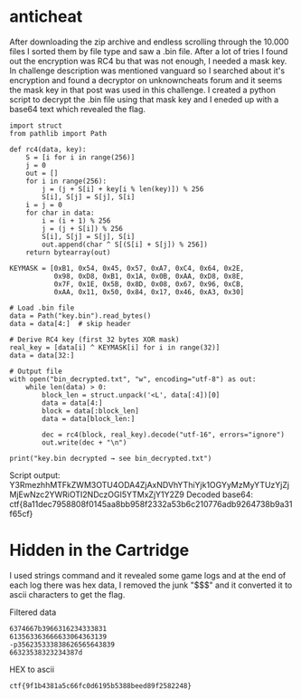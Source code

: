 # anticheat

After downloading the zip archive and endless scrolling through the 10.000 files I sorted them by file type and saw a .bin file. After a lot of tries I found out the encryption was RC4 bu that was not enough, I needed a mask key. In challenge description was mentioned vanguard so I searched about it's encryption and found a decryptor on unknowncheats forum and it seems the mask key in that post was used in this challenge. I created a python script to decrypt the .bin file using that mask key and I eneded up with a base64 text which revealed the flag.

```
import struct
from pathlib import Path

def rc4(data, key):
    S = [i for i in range(256)]
    j = 0
    out = []
    for i in range(256):
        j = (j + S[i] + key[i % len(key)]) % 256
        S[i], S[j] = S[j], S[i]
    i = j = 0
    for char in data:
        i = (i + 1) % 256
        j = (j + S[i]) % 256
        S[i], S[j] = S[j], S[i]
        out.append(char ^ S[(S[i] + S[j]) % 256])
    return bytearray(out)

KEYMASK = [0xB1, 0x54, 0x45, 0x57, 0xA7, 0xC4, 0x64, 0x2E,
           0x98, 0xD8, 0xB1, 0x1A, 0x0B, 0xAA, 0xD8, 0x8E,
           0x7F, 0x1E, 0x5B, 0x8D, 0x08, 0x67, 0x96, 0xCB,
           0xAA, 0x11, 0x50, 0x84, 0x17, 0x46, 0xA3, 0x30]

# Load .bin file
data = Path("key.bin").read_bytes()
data = data[4:]  # skip header

# Derive RC4 key (first 32 bytes XOR mask)
real_key = [data[i] ^ KEYMASK[i] for i in range(32)]
data = data[32:]

# Output file
with open("bin_decrypted.txt", "w", encoding="utf-8") as out:
    while len(data) > 0:
        block_len = struct.unpack('<L', data[:4])[0]
        data = data[4:]
        block = data[:block_len]
        data = data[block_len:]

        dec = rc4(block, real_key).decode("utf-16", errors="ignore")
        out.write(dec + "\n")

print("key.bin decrypted → see bin_decrypted.txt")
```

Script output: Y3RmezhhMTFkZWM3OTU4ODA4ZjAxNDVhYThiYjk1OGYyMzMyYTUzYjZjMjEwNzc2YWRiOTI2NDczOGI5YTMxZjY1Y2Z9
Decoded base64: ctf{8a11dec7958808f0145aa8bb958f2332a53b6c210776adb9264738b9a31f65cf}


# Hidden in the Cartridge

I used strings command and it revealed some game logs and at the end of each log there was hex data, I removed the junk "$$$" and it converted it to ascii characters to get the flag.

Filtered data
```
6374667b3966316234333831
613563363666633064363139
-p356235333838626565643839
66323538323234387d
```

HEX to ascii
```
ctf{9f1b4381a5c66fc0d6195b5388beed89f2582248}
```
